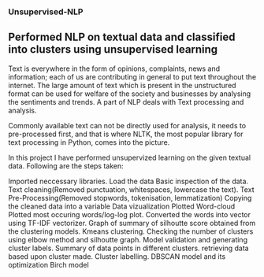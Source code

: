 ### Unsupervised-NLP
## Performed NLP on textual data and classified into clusters using unsupervised learning


Text is everywhere in the form of opinions, complaints, news and information; each of us are contributing in general to put text throughout the internet. The large amount of text which is present in the unstructured format can be used for welfare of the society and businesses by analysing the sentiments and trends. A part of NLP deals with Text processing and analysis.

Commonly available text can not be directly used for analysis, it needs to pre-processed first, and that is where NLTK, the most popular library for text processing in Python, comes into the picture.

In this project I have performed unsupervized learning on the given textual data. Following are the steps taken:

Imported neccessary libraries.
Load the data
Basic inspection of the data.
Text cleaning(Removed punctuation, whitespaces, lowercase the text).
Text Pre-Processing(Removed stopwords, tokenisation, lemmatization)
Copying the cleaned data into a variable
Data vizualization
Plotted Word-cloud
Plotted most occuring words/log-log plot.
Converted the words into vector using TF-IDF vectorizer.
Graph of summary of silhoutte score obtained from the clustering models.
Kmeans clustering.
Checking the number of clusters using elbow method and silhoutte graph.
Model validation and generating cluster labels.
Summary of data points in different clusters.
retrieving data based upon cluster made.
Cluster labelling.
DBSCAN model and its optimization
Birch model
